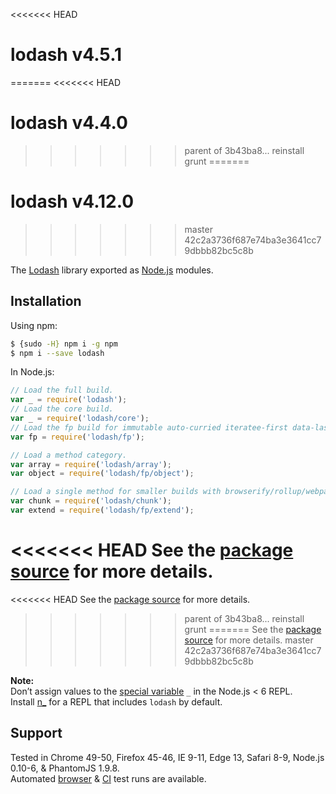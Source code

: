 <<<<<<< HEAD
# lodash v4.5.1
=======
<<<<<<< HEAD
# lodash v4.4.0
>>>>>>> parent of 3b43ba8... reinstall grunt
=======
# lodash v4.12.0
>>>>>>> master
>>>>>>> 42c2a3736f687e74ba3e3641cc79dbbb82bc5c8b

The [Lodash](https://lodash.com/) library exported as [Node.js](https://nodejs.org/) modules.

## Installation

Using npm:
```bash
$ {sudo -H} npm i -g npm
$ npm i --save lodash
```

In Node.js:
```js
// Load the full build.
var _ = require('lodash');
// Load the core build.
var _ = require('lodash/core');
// Load the fp build for immutable auto-curried iteratee-first data-last methods.
var fp = require('lodash/fp');

// Load a method category.
var array = require('lodash/array');
var object = require('lodash/fp/object');

// Load a single method for smaller builds with browserify/rollup/webpack.
var chunk = require('lodash/chunk');
var extend = require('lodash/fp/extend');
```

<<<<<<< HEAD
See the [package source](https://github.com/lodash/lodash/tree/4.5.1-npm) for more details.
=======
<<<<<<< HEAD
See the [package source](https://github.com/lodash/lodash/tree/4.4.0-npm) for more details.
>>>>>>> parent of 3b43ba8... reinstall grunt
=======
See the [package source](https://github.com/lodash/lodash/tree/4.12.0-npm) for more details.
>>>>>>> master
>>>>>>> 42c2a3736f687e74ba3e3641cc79dbbb82bc5c8b

**Note:**<br>
Don’t assign values to the [special variable](http://nodejs.org/api/repl.html#repl_repl_features) `_` in the Node.js < 6 REPL.<br>
Install [n_](https://www.npmjs.com/package/n_) for a REPL that includes `lodash` by default.

## Support

Tested in Chrome 49-50, Firefox 45-46, IE 9-11, Edge 13, Safari 8-9, Node.js 0.10-6, & PhantomJS 1.9.8.<br>
Automated [browser](https://saucelabs.com/u/lodash) & [CI](https://travis-ci.org/lodash/lodash/) test runs are available.
